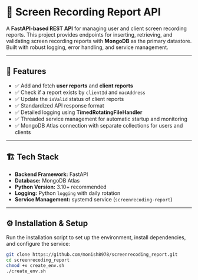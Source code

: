 # 🎥 Screen Recording Report API

A **FastAPI-based REST API** for managing user and client screen recording reports. This project provides endpoints for inserting, retrieving, and validating screen recording reports with **MongoDB** as the primary datastore. Built with robust logging, error handling, and service management.

---

## 🚀 Features

- ✅ Add and fetch **user reports** and **client reports**  
- ✅ Check if a report exists by `clientId` and `macAddress`  
- ✅ Update the `isValid` status of client reports  
- ✅ Standardized API response format  
- ✅ Detailed logging using **TimedRotatingFileHandler**  
- ✅ Threaded service management for automatic startup and monitoring  
- ✅ MongoDB Atlas connection with separate collections for users and clients

---

## 🏗️ Tech Stack

- **Backend Framework:** FastAPI  
- **Database:** MongoDB Atlas  
- **Python Version:** 3.10+ recommended  
- **Logging:** Python `logging` with daily rotation  
- **Service Management:** systemd service (`screenrecoding-report`)  

---

## ⚙️ Installation & Setup

Run the installation script to set up the environment, install dependencies, and configure the service:

```bash
git clone https://github.com/monish8978/screenrecoding_report.git
cd screenrecoding_report
chmod +x create_env.sh
./create_env.sh
